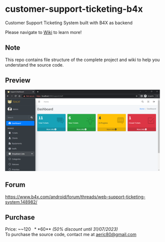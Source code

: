 # customer-support-ticketing-b4x
Customer Support Ticketing System built with B4X as backend

Please navigate to [Wiki](https://github.com/pyhoon/customer-support-ticketing-b4x/wiki) to learn more!

## Note
This repo contains file structure of the complete project and wiki to help you understand the source code.

## Preview
<img src="https://github.com/pyhoon/customer-support-ticketing-b4x/raw/main/preview.png" title="Dashboard" />

## Forum
https://www.b4x.com/android/forum/threads/web-support-ticketing-system.148982/

## Purchase
Price: ~~$120~~ **$60** *(50% discount until 31/07/2023)* \
To purchase the source code, contact me at aeric80@gmail.com
